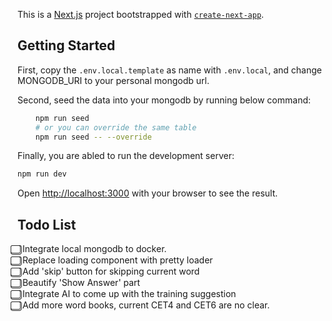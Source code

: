 This is a [Next.js](https://nextjs.org) project bootstrapped with [`create-next-app`](https://nextjs.org/docs/app/api-reference/cli/create-next-app).

## Getting Started

First, copy the `.env.local.template` as name with `.env.local`, and change MONGODB_URI to your personal mongodb url.

Second, seed the data into your mongodb by running below command:

```bash
    npm run seed
    # or you can override the same table
    npm run seed -- --override
```

Finally, you are abled to run the development server:

```bash
npm run dev
```

Open [http://localhost:3000](http://localhost:3000) with your browser to see the result.


## Todo List

⃣ &nbsp;Integrate local mongodb to docker. </br>
⃣ &nbsp;Replace loading component with pretty loader </br>
⃣ &nbsp;Add 'skip' button for skipping current word </br>
⃣ &nbsp;Beautify 'Show Answer' part </br>
⃣ &nbsp;Integrate AI to come up with the training suggestion</br>
⃣ &nbsp;Add more word books, current CET4 and CET6 are no clear.</br>
